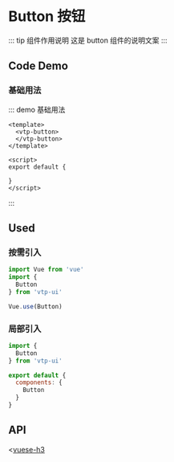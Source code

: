 # Button 按钮

::: tip 组件作用说明
这是 button 组件的说明文案
:::

## Code Demo

### 基础用法

::: demo 基础用法

```vue
<template>
  <vtp-button>
  </vtp-button>
</template>

<script>
export default {

}
</script>
```

:::

## Used

### 按需引入

``` javascript
import Vue from 'vue'
import {
  Button
} from 'vtp-ui'

Vue.use(Button)
```

### 局部引入

``` javascript
import {
  Button
} from 'vtp-ui'

export default {
  components: {
    Button
  }
}
```

## API

<[vuese-h3](@/packages/button/Button.vue)

